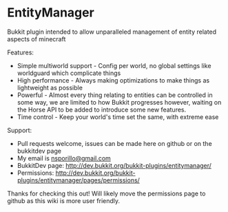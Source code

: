 EntityManager
=============

Bukkit plugin intended to allow unparalleled management of entity related aspects of minecraft

Features:
- Simple multiworld support - Config per world, no global settings like worldguard which complicate things
- High performance - Always making optimizations to make things as lightweight as possible
- Powerful - Almost every thing relating to entities can be controlled in some way, we are limited to how Bukkit progresses however, waiting on the Horse API to be added to introduce some new features. 
- Time control - Keep your world's time set the same, with extreme ease

Support: 
- Pull requests welcome, issues can be made here on github or on the bukkitdev page
- My email is nsporillo@gmail.com
- BukkitDev page: http://dev.bukkit.org/bukkit-plugins/entitymanager/
- Permissions: http://dev.bukkit.org/bukkit-plugins/entitymanager/pages/permissions/


Thanks for checking this out! Will likely move the permissions page to github as this wiki is more user friendly. 
